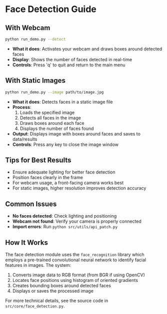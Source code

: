 


# Face Detection Guide

## With Webcam
```bash
python run_demo.py --detect
```

- **What it does**: Activates your webcam and draws boxes around detected faces
- **Display**: Shows the number of faces detected in real-time
- **Controls**: Press 'q' to quit and return to the main menu

## With Static Images
```bash
python run_demo.py --image path/to/image.jpg
```

- **What it does**: Detects faces in a static image file
- **Process**:
  1. Loads the specified image
  2. Detects all faces in the image
  3. Draws boxes around each face
  4. Displays the number of faces found
- **Output**: Displays image with boxes around faces and saves to data/results
- **Controls**: Press any key to close the image window

## Tips for Best Results

- Ensure adequate lighting for better face detection
- Position faces clearly in the frame
- For webcam usage, a front-facing camera works best
- For static images, higher resolution improves detection accuracy

## Common Issues

- **No faces detected**: Check lighting and positioning
- **Webcam not found**: Verify your camera is properly connected
- **Import errors**: Run `python src/utils/api_patch.py`

## How It Works

The face detection module uses the `face_recognition` library which employs a pre-trained convolutional neural network to identify facial features in images. The system:

1. Converts image data to RGB format (from BGR if using OpenCV)
2. Locates face positions using histogram of oriented gradients
3. Creates bounding boxes around detected faces
4. Displays or saves the processed image

For more technical details, see the source code in `src/core/face_detection.py`.
